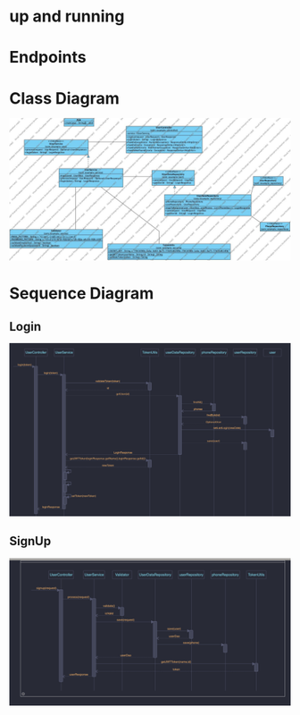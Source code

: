

# up and running

# Endpoints



# Class Diagram
![com.example.controller.jpg](com.example.controller.jpg)


# Sequence Diagram

## Login


![img_2.png](img_2.png)

## SignUp
![img.png](img.png)
